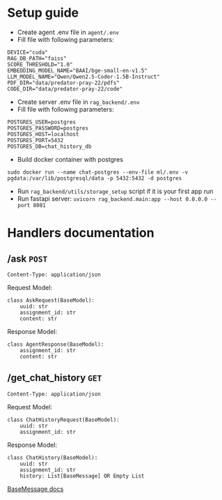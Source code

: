 # **Setup guide**
- Create agent .env file in ``agent/.env``
- Fill file with following parameters:
```
DEVICE="cuda"
RAG_DB_PATH="faiss"
SCORE_THRESHOLD="1.0"
EMBEDDING_MODEL_NAME="BAAI/bge-small-en-v1.5"
LLM_MODEL_NAME="Qwen/Qwen2.5-Coder-1.5B-Instruct"
PDF_DIR="data/predator-pray-22/pdfs"
CODE_DIR="data/predator-pray-22/code"
```
- Create server .env file in ``rag_backend/.env``
- Fill file with following parameters:
```
POSTGRES_USER=postgres
POSTGRES_PASSWORD=postgres
POSTGRES_HOST=localhost
POSTGRES_PORT=5432
POSTGRES_DB=chat_history_db
```
- Build docker container with postgres
```
sudo docker run --name chat-postgres --env-file ml/.env -v pgdata:/var/lib/postgresql/data -p 5432:5432 -d postgres
```
- Run `rag_backend/utils/storage_setup` script if it is your first app run
- Run fastapi server: `uvicorn rag_backend.main:app --host 0.0.0.0 --port 8081 `

# Handlers documentation
## **/ask** `POST` 

`Content-Type: application/json`

Request Model:
```
class AskRequest(BaseModel):
    uuid: str
    assignment_id: str
    content: str
```

Response Model:
```
class AgentResponse(BaseModel):
    assignment_id: str
    content: str
```

## **/get_chat_history** `GET`

`Content-Type: application/json`

Request Model:
```
class ChatHistoryRequest(BaseModel):
    uuid: str
    assignment_id: str
```

Response Model:
```
class ChatHistory(BaseModel):
    uuid: str
    assignment_id: str
    history: List[BaseMessage] OR Empty List
```

[BaseMessage docs](https://python.langchain.com/api_reference/core/messages/langchain_core.messages.base.BaseMessage.html)